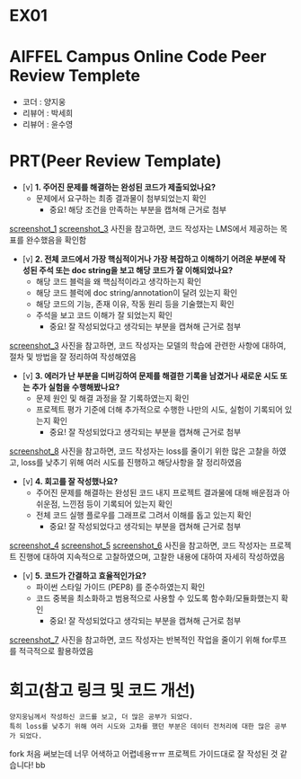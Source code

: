 # EX01

# AIFFEL Campus Online Code Peer Review Templete
- 코더 : 양지웅
- 리뷰어 : 박세희
- 리뷰어 : 윤수영

# PRT(Peer Review Template)
- [v]  **1. 주어진 문제를 해결하는 완성된 코드가 제출되었나요?**
    - 문제에서 요구하는 최종 결과물이 첨부되었는지 확인
        - 중요! 해당 조건을 만족하는 부분을 캡쳐해 근거로 첨부

[screenshot_1](./img/p01.png)
[screenshot_3](./img/p02.png)
사진을 참고하면, 코드 작성자는 LMS에서 제공하는 목표를 완수했음을 확인함
    
- [v]  **2. 전체 코드에서 가장 핵심적이거나 가장 복잡하고 이해하기 어려운 부분에 작성된 
주석 또는 doc string을 보고 해당 코드가 잘 이해되었나요?**
    - 해당 코드 블럭을 왜 핵심적이라고 생각하는지 확인
    - 해당 코드 블럭에 doc string/annotation이 달려 있는지 확인
    - 해당 코드의 기능, 존재 이유, 작동 원리 등을 기술했는지 확인
    - 주석을 보고 코드 이해가 잘 되었는지 확인
        - 중요! 잘 작성되었다고 생각되는 부분을 캡쳐해 근거로 첨부
        
[screenshot_3](./img/p03.png)
사진을 참고하면, 코드 작성자는 모델의 학습에 관련한 사항에 대하여, 절차 및 방법을 잘 정리하여 작성해였음

- [v]  **3. 에러가 난 부분을 디버깅하여 문제를 해결한 기록을 남겼거나
새로운 시도 또는 추가 실험을 수행해봤나요?**
    - 문제 원인 및 해결 과정을 잘 기록하였는지 확인
    - 프로젝트 평가 기준에 더해 추가적으로 수행한 나만의 시도, 
    실험이 기록되어 있는지 확인
        - 중요! 잘 작성되었다고 생각되는 부분을 캡쳐해 근거로 첨부

[screenshot_8](./img/p08.png)
사진을 참고하면, 코드 작성자는 loss를 줄이기 위한 많은 고찰을 하였고, loss를 낮추기 위해 여러 시도를 진행하고 해당사항을 잘 정리하였음
        
- [v]  **4. 회고를 잘 작성했나요?**
    - 주어진 문제를 해결하는 완성된 코드 내지 프로젝트 결과물에 대해
    배운점과 아쉬운점, 느낀점 등이 기록되어 있는지 확인
    - 전체 코드 실행 플로우를 그래프로 그려서 이해를 돕고 있는지 확인
        - 중요! 잘 작성되었다고 생각되는 부분을 캡쳐해 근거로 첨부

[screenshot_4](./img/p04.png)
[screenshot_5](./img/p05.png)
[screenshot_6](./img/p06.png)
사진을 참고하면, 코드 작성자는 프로젝트 진행에 대하여 지속적으로 고찰하였으며, 고찰한 내용에 대하여 자세히 작성하였음
        
- [v]  **5. 코드가 간결하고 효율적인가요?**
    - 파이썬 스타일 가이드 (PEP8) 를 준수하였는지 확인
    - 코드 중복을 최소화하고 범용적으로 사용할 수 있도록 함수화/모듈화했는지 확인
        - 중요! 잘 작성되었다고 생각되는 부분을 캡쳐해 근거로 첨부

[screenshot_7](./img/p07.png)
사진을 참고하면, 코드 작성자는 반복적인 작업을 줄이기 위해 for루프를 적극적으로 활용하였음

# 회고(참고 링크 및 코드 개선)
```
양지웅님께서 작성하신 코드를 보고, 더 많은 공부가 되었다.
특히 loss를 낮추기 위해 여러 시도와 고차를 했던 부분은 데이터 전처리에 대한 많은 공부가 되었다.
```
fork 처음 써보는데 너무 어색하고 어렵네용ㅠㅠ
프로젝트 가이드대로 잘 작성된 것 같습니다! bb  
